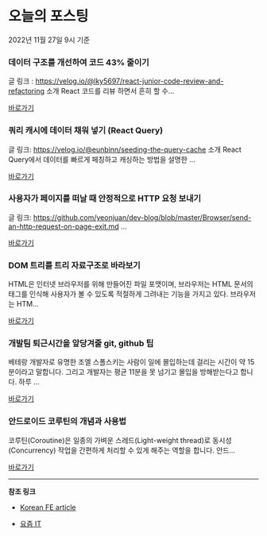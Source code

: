 # 오늘의 포스팅 
2022년 11월 27일 9시 기준 

###  데이터 구조를 개선하여 코드 43% 줄이기 

 글 링크 : https://velog.io/@lky5697/react-junior-code-review-and-refactoring 소개 React 코드를 리뷰 하면서 흔히 할 수... 

 [바로가기](https://kofearticle.substack.com/p/korean-fe-article-43) 

###  쿼리 캐시에 데이터 채워 넣기 (React Query) 

 글 링크: https://velog.io/@eunbinn/seeding-the-query-cache 소개 React Query에서 데이터를 빠르게 페칭하고 캐싱하는 방법을 설명한 ... 

 [바로가기](https://kofearticle.substack.com/p/korean-fe-article-react-query) 

###  사용자가 페이지를 떠날 때 안정적으로 HTTP 요청 보내기 

 글 링크: https://github.com/yeonjuan/dev-blog/blob/master/Browser/send-an-http-request-on-page-exit.md ... 

 [바로가기](https://kofearticle.substack.com/p/korean-fe-article-http) 

### DOM 트리를 트리 자료구조로 바라보기 

 HTML은 인터넷 브라우저를 위해 만들어진 파일 포맷이며, 브라우저는 HTML 문서의 태그를 인식해 사용자가 볼 수 있도록 적절하게 그려내는 기능을 가지고 있다. 브라우저는 HTM... 

 [바로가기](https://yozm.wishket.com/magazine/detail/1803/) 

### 개발팀 퇴근시간을 앞당겨줄 git, github 팁 

 베테랑 개발자로 유명한 조엘 스폴스키는 사람이 일에 몰입하는데 걸리는 시간이 약 15분이라고 말합니다. 그리고 개발자는 평균 11분을 못 넘기고 몰입을 방해받는다고 합니다. 하루 ... 

 [바로가기](https://yozm.wishket.com/magazine/detail/1796/) 

### 안드로이드 코루틴의 개념과 사용법 

 코루틴(Coroutine)은 일종의 가벼운 스레드(Light-weight thread)로 동시성(Concurrency) 작업을 간편하게 처리할 수 있게 해주는 역할을 합니다. 안드... 

 [바로가기](https://yozm.wishket.com/magazine/detail/1793/) 

---

**참조 링크**

- [Korean FE article](https://kofearticle.substack.com) 

- [요즘 IT](https://yozm.wishket.com/magazine) 

